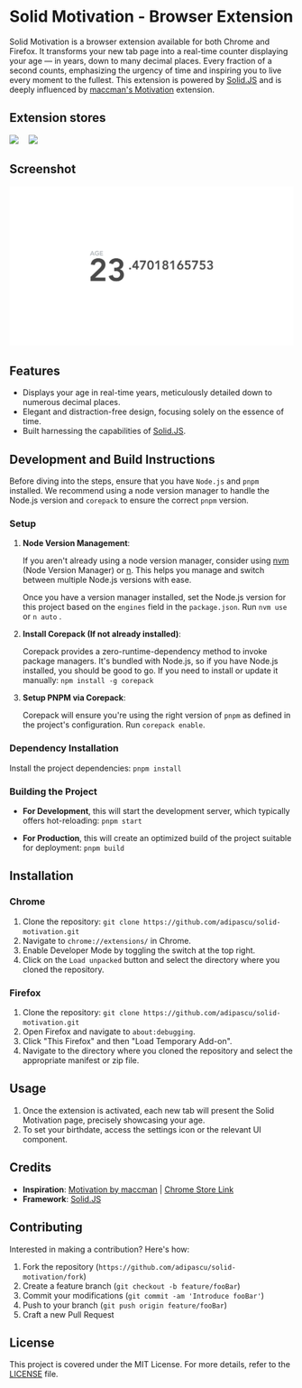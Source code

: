 # Solid Motivation - Browser Extension

Solid Motivation is a browser extension available for both Chrome and Firefox. It transforms your new tab page into a real-time counter displaying your age — in years, down to many decimal places. Every fraction of a second counts, emphasizing the urgency of time and inspiring you to live every moment to the fullest. This extension is powered by [Solid.JS](https://solidjs.com/) and is deeply influenced by [maccman's Motivation](https://github.com/maccman/motivation) extension.

<!-- markdownlint-disable MD033 -->

## Extension stores

<div style="display: flex; flex-wrap: wrap; gap: 18px;">
  <a
    href="https://chrome.google.com/webstore/detail/solid-motivation/ebnfiihobaicohplfgeenddclnjblfkc"
  >
    <img
      src="https://storage.googleapis.com/web-dev-uploads/image/WlD8wC6g8khYWPJUsQceQkhXSlv1/iNEddTyWiMfLSwFD6qGq.png"
      style="max-width: 100%"
    />
  </a>
  <a
    href="https://addons.mozilla.org/en-US/firefox/addon/solid-motivation/"
  >
    <img
      src="https://blog.mozilla.org/addons/files/2020/04/get-the-addon-fx-apr-2020.svg"
      style="max-width: 100%; height: 96px"
    />
  </a>
</div>

## Screenshot

![Screenshot of Solid Motivation](./docs/screenshot.svg)

## Features

- Displays your age in real-time years, meticulously detailed down to numerous decimal places.
- Elegant and distraction-free design, focusing solely on the essence of time.
- Built harnessing the capabilities of [Solid.JS](https://solidjs.com/).

## Development and Build Instructions

Before diving into the steps, ensure that you have `Node.js` and `pnpm` installed. We recommend using a node version manager to handle the Node.js version and `corepack` to ensure the correct `pnpm` version.

### Setup

1. **Node Version Management**:

   If you aren't already using a node version manager, consider using [nvm](https://github.com/nvm-sh/nvm) (Node Version Manager) or [n](https://github.com/tj/n). This helps you manage and switch between multiple Node.js versions with ease.

   Once you have a version manager installed, set the Node.js version for this project based on the `engines` field in the `package.json`.
   Run `nvm use` or `n auto` .

2. **Install Corepack (If not already installed)**:

   Corepack provides a zero-runtime-dependency method to invoke package managers. It's bundled with Node.js, so if you have Node.js installed, you should be good to go. If you need to install or update it manually: `npm install -g corepack`

3. **Setup PNPM via Corepack**:

   Corepack will ensure you're using the right version of `pnpm` as defined in the project's configuration. Run `corepack enable`.

### Dependency Installation

Install the project dependencies: `pnpm install`

### Building the Project

- **For Development**, this will start the development server, which typically offers hot-reloading: `pnpm start`

- **For Production**, this will create an optimized build of the project suitable for deployment: `pnpm build`

## Installation

### Chrome

1. Clone the repository: `git clone https://github.com/adipascu/solid-motivation.git`
2. Navigate to `chrome://extensions/` in Chrome.
3. Enable Developer Mode by toggling the switch at the top right.
4. Click on the `Load unpacked` button and select the directory where you cloned the repository.

### Firefox

1. Clone the repository: `git clone https://github.com/adipascu/solid-motivation.git`
2. Open Firefox and navigate to `about:debugging`.
3. Click "This Firefox" and then "Load Temporary Add-on".
4. Navigate to the directory where you cloned the repository and select the appropriate manifest or zip file.

## Usage

1. Once the extension is activated, each new tab will present the Solid Motivation page, precisely showcasing your age.
2. To set your birthdate, access the settings icon or the relevant UI component.

## Credits

- **Inspiration**: [Motivation by maccman](https://github.com/maccman/motivation) | [Chrome Store Link](https://chrome.google.com/webstore/detail/motivation/ofdgfpchbidcgncgfpdlpclnpaemakoj)
- **Framework**: [Solid.JS](https://solidjs.com/)

## Contributing

Interested in making a contribution? Here's how:

1. Fork the repository (`https://github.com/adipascu/solid-motivation/fork`)
2. Create a feature branch (`git checkout -b feature/fooBar`)
3. Commit your modifications (`git commit -am 'Introduce fooBar'`)
4. Push to your branch (`git push origin feature/fooBar`)
5. Craft a new Pull Request

## License

This project is covered under the MIT License. For more details, refer to the [LICENSE](LICENSE) file.
